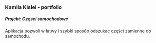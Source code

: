 ### Kamila Kisiel - portfolio


##### Projekt: *_Części samochodowe_*
Aplikacja pozwoli w łatwy i szybki sposób odszukać części zamienne do samochodu.